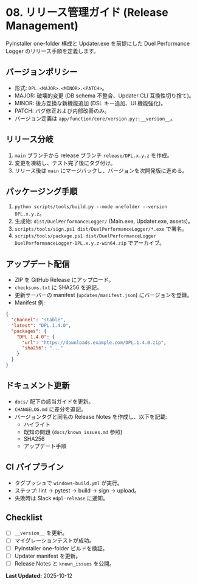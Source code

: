 # 08. リリース管理ガイド (Release Management)

PyInstaller one-folder 構成と Updater.exe を前提にした Duel Performance Logger のリリース手順を定義します。

## バージョンポリシー

- 形式: `DPL.<MAJOR>.<MINOR>.<PATCH>`。
- MAJOR: 破壊的変更 (DB schema 不整合、Updater CLI 互換性切り捨て)。
- MINOR: 後方互換な新機能追加 (DSL キー追加、UI 機能強化)。
- PATCH: バグ修正および内部改善のみ。
- バージョン定義は `app/function/core/version.py::__version__`。

## リリース分岐

1. `main` ブランチから release ブランチ `release/DPL.x.y.z` を作成。
2. 変更を凍結し、テスト完了後にタグ付け。
3. リリース後は `main` にマージバックし、バージョンを次開発版に進める。

## パッケージング手順

1. `python scripts/tools/build.py --mode onefolder --version DPL.x.y.z`。
2. 生成物: `dist/DuelPerformanceLogger/` (Main.exe, Updater.exe, assets)。
3. `scripts/tools/sign.ps1 dist/DuelPerformanceLogger/*.exe` で署名。
4. `scripts/tools/package.ps1 dist/DuelPerformanceLogger DuelPerformanceLogger-DPL.x.y.z-win64.zip` でアーカイブ。

## アップデート配信

- ZIP を GitHub Release にアップロード。
- `checksums.txt` に SHA256 を追記。
- 更新サーバーの manifest (`updates/manifest.json`) にバージョンを登録。
- Manifest 例:

```json
{
  "channel": "stable",
  "latest": "DPL.1.4.0",
  "packages": {
    "DPL.1.4.0": {
      "url": "https://downloads.example.com/DPL.1.4.0.zip",
      "sha256": "..."
    }
  }
}
```

## ドキュメント更新

- `docs/` 配下の該当ガイドを更新。
- `CHANGELOG.md` に差分を追記。
- バージョンタグと同名の Release Notes を作成し、以下を記載:
  - ハイライト
  - 既知の問題 (`docs/known_issues.md` 参照)
  - SHA256
  - アップデート手順

## CI パイプライン

- タグプッシュで `windows-build.yml` が実行。
- ステップ: lint → pytest → build → sign → upload。
- 失敗時は Slack `#dpl-release` に通知。

## Checklist

- [ ] `__version__` を更新。
- [ ] マイグレーションテストが成功。
- [ ] PyInstaller one-folder ビルドを検証。
- [ ] Updater manifest を更新。
- [ ] Release Notes と `known_issues` を公開。

**Last Updated:** 2025-10-12
